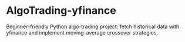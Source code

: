 # AlgoTrading-yfinance
Beginner-friendly Python algo-trading project: fetch historical data with yfinance and implement moving-average crossover strategies.
